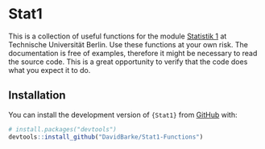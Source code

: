 
<!-- README.md is generated from README.Rmd. Please edit that file -->

# Stat1

<!-- badges: start -->

<!-- badges: end -->

This is a collection of useful functions for the module
[Statistik 1](https://www.statistik.tu-berlin.de/statistik_grundstudium/statistik_grundstudium/statistik_1/)
at Technische Universität Berlin. Use these functions at your own risk.
The documentation is free of examples, therefore it might be necessary
to read the source code. This is a great opportunity to verify that the
code does what you expect it to do.

## Installation

You can install the development version of `{Stat1}` from
[GitHub](https://github.com/) with:

``` r
# install.packages("devtools")
devtools::install_github("DavidBarke/Stat1-Functions")
```
